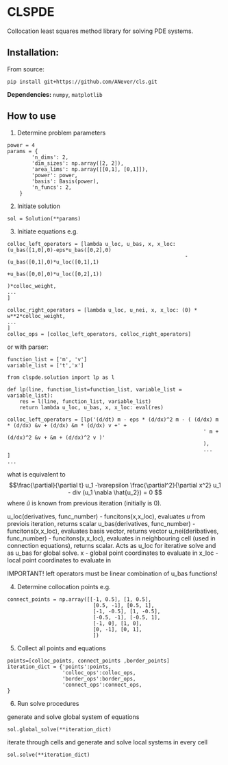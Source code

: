# CLSPDE

Collocation least squares method library for solving PDE systems.

## Installation:

From source:
```
pip install git+https://github.com/ANever/cls.git
```

**Dependencies:** `numpy`, `matplotlib
`
## How to use

1. Determine problem parameters
```
power = 4
params = {
        'n_dims': 2,
        'dim_sizes': np.array([2, 2]),
        'area_lims': np.array([[0,1], [0,1]]),
        'power': power,
        'basis': Basis(power),
        'n_funcs': 2,
    }
```
2. Initiate solution
```
sol = Solution(**params)
```
3. Initiate equations 
e.g.
```
colloc_left_operators = [lambda u_loc, u_bas, x, x_loc:  (u_bas([1,0],0)-eps*u_bas([0,2],0)
                                                          -(u_bas([0,1],0)*u_loc([0,1],1)
                                                           +u_bas([0,0],0)*u_loc([0,2],1))
                                                          )*colloc_weight,
...
]

colloc_right_operators = [lambda u_loc, u_nei, x, x_loc: (0) * w**2*colloc_weight,
...
]
colloc_ops = [colloc_left_operators, colloc_right_operators]
```

or with parser:

```
function_list = ['m', 'v']
variable_list = ['t','x']

from clspde.solution import lp as l

def lp(line, function_list=function_list, variable_list = variable_list):
    res = l(line, function_list, variable_list)
    return lambda u_loc, u_bas, x, x_loc: eval(res)

colloc_left_operators = [lp('(d/dt) m - eps * (d/dx)^2 m - ( (d/dx) m * (d/dx) &v + (d/dx) &m * (d/dx) v +' +
                                                                ' m + (d/dx)^2 &v + &m + (d/dx)^2 v )'
                                                                ),
                                                                ...
]
...
```

what is equivalent to 
$$\frac{\partial}{\partial t} u_1 -\varepsilon \frac{\partial^2}{\partial x^2} u_1 - div (u_1 \nabla \hat{u_2}) = 0 $$
where $\hat{u}$ is known from previous iteration (initially is 0).

u_loc(derivatives, func_number) - funcitons(x,x_loc), evaluates $u$ from previois iteration, returns scalar
u_bas(derivatives, func_number) - funcitons(x,x_loc), evaluates basis vector, returns vector
u_nei(deribatives, func_number) - funcitons(x,x_loc), evaluates in neighbouring cell (used in connection equations), returns scalar. Acts as u_loc for iterative solve and as u_bas for global solve.
x - global point coordinates to evaluate in
x_loc - local point coordinates to evaluate in

IMPORTANT! left operators must be linear combination of u_bas functions!

4. Determine collocation points
e.g.
```
connect_points = np.array([[-1, 0.5], [1, 0.5],
                            [0.5, -1], [0.5, 1],
                            [-1, -0.5], [1, -0.5],
                            [-0.5, -1], [-0.5, 1],
                            [-1, 0], [1, 0],
                            [0, -1], [0, 1],
                            ])
```
5. Collect all points and equations
```
points=[colloc_points, connect_points ,border_points]
iteration_dict = {'points':points,
                  'colloc_ops':colloc_ops,
                  'border_ops':border_ops,
                  'connect_ops':connect_ops,
}
```
6. Run solve procedures

generate and solve global system of equations
```
sol.global_solve(**iteration_dict)
```
iterate through cells and generate and solve local systems in every cell
```
sol.solve(**iteration_dict)
```



